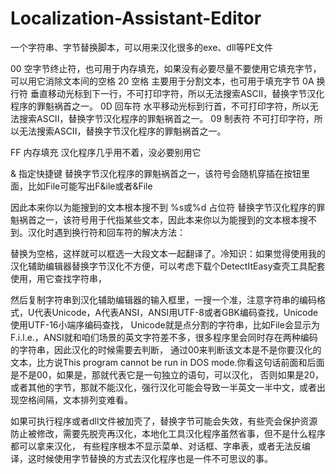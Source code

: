 # Localization-Assistant-Editor
一个字符串、字节替换脚本，可以用来汉化很多的exe、dll等PE文件

00 空字节终止符，也可用于内存填充，如果没有必要尽量不要使用它填充字节，可以用它消除文本间的空格
20 空格 主要用于分割文本，也可用于填充字节
0A 换行符 垂直移动光标到下一行，不可打印字符，所以无法搜索ASCII，替换字节汉化程序的罪魁祸首之一。
0D 回车符 水平移动光标到行首，不可打印字符，所以无法搜索ASCII，替换字节汉化程序的罪魁祸首之一。
09 制表符 不可打印字符，所以无法搜索ASCII，替换字节汉化程序的罪魁祸首之一。

FF 内存填充 汉化程序几乎用不着，没必要别用它

& 指定快捷键 替换字节汉化程序的罪魁祸首之一，该符号会随机穿插在按钮里面，比如File可能写出F&ile或者&File

因此本来你以为能搜到的文本根本搜不到
%s或%d 占位符 替换字节汉化程序的罪魁祸首之一，该符号用于代指某些文本，因此本来你以为能搜到的文本根本搜不到。汉化时遇到换行符和回车符的解决方法：

替换为空格，这样就可以框选一大段文本一起翻译了。冷知识：如果觉得使用我的汉化辅助编辑器替换字节汉化不方便，可以考虑下载个DetectItEasy查壳工具配套使用，用它查找字符串，

然后复制字符串到汉化辅助编辑器的输入框里，一搜一个准，注意字符串的编码格式，U代表Unicode，A代表ANSI，ANSI用UTF-8或者GBK编码查找，Unicode使用UTF-16小端序编码查找，
Unicode就是点分割的字符串，比如File会显示为F.i.l.e.，ANSI就和咱们场景的英文字符差不多，很多程序里会同时存在两种编码的字符串，因此汉化的时候需要去判断，
通过00来判断该文本是不是你要汉化的文本，比方说This program cannot be run in DOS mode.你看这句话前面和后面是不是00，如果是，那就代表它是一句独立的语句，可以汉化，
否则如果是20，或者其他的字节，那就不能汉化，强行汉化可能会导致一半英文一半中文，或者出现空格间隔，文本排列变难看。

如果可执行程序或者dll文件被加壳了，替换字节可能会失效，有些壳会保护资源防止被修改，需要先脱壳再汉化，本地化工具汉化程序虽然省事，但不是什么程序都可以拿来汉化，
有些程序根本不显示菜单、对话框、字串表，或者无法反编译，这时候使用字节替换的方式去汉化程序也是一件不可思议的事。
